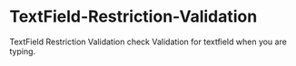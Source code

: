 # TextField-Restriction-Validation
TextField Restriction Validation
check Validation for textfield when you are typing.
